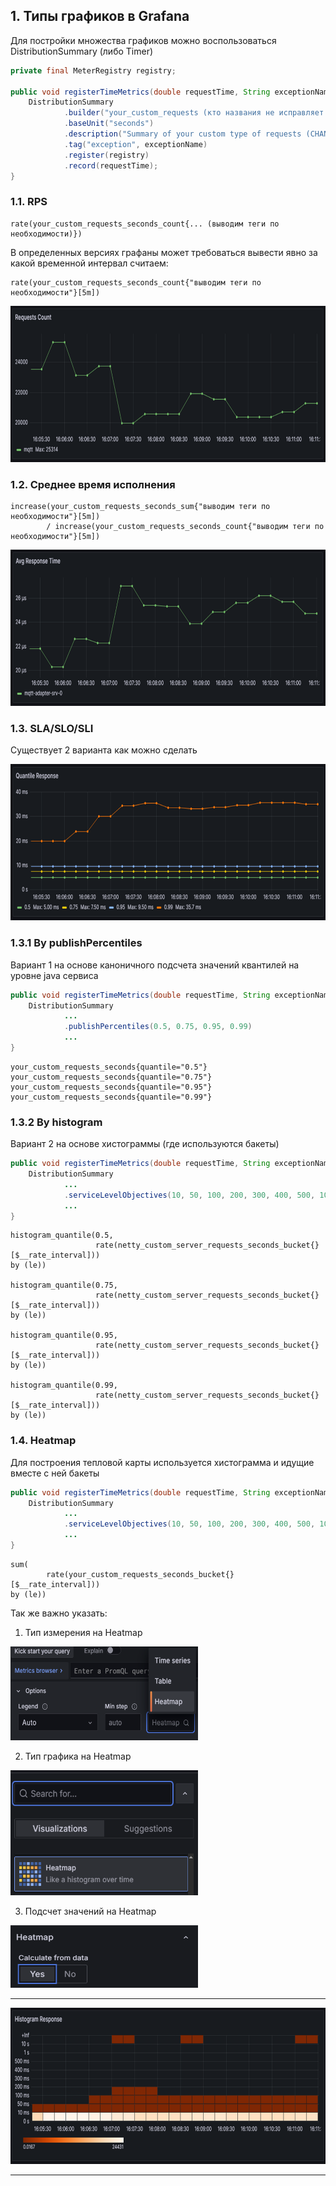 ## **1. Типы графиков в Grafana**

Для постройки множества графиков можно воспользоваться DistributionSummary (либо Timer) 

```java
private final MeterRegistry registry;

public void registerTimeMetrics(double requestTime, String exceptionName) {
    DistributionSummary
            .builder("your_custom_requests (кто названия не исправляет на более осмысленные тому и оценку выше удв можно и не ставить (c) Jsonон Стетхем)")
            .baseUnit("seconds")
            .description("Summary of your custom type of requests (CHANGE ME PLEASE DON'T COPY PAST AT ALL")
            .tag("exception", exceptionName)
            .register(registry)
            .record(requestTime); 
}
```


### **1.1. RPS**

```text
rate(your_custom_requests_seconds_count{... (выводим теги по необходимости)})
```

В определенных версиях графаны может требоваться вывести явно за какой временной интервал считаем:

```text
rate(your_custom_requests_seconds_count{"выводим теги по необходимости"}[5m])
```

<img alt="rps" height="250" src="../img/rps.png" width="700"/>

### **1.2. Среднее время исполнения**

```text
increase(your_custom_requests_seconds_sum{"выводим теги по необходимости"}[5m]) 
        / increase(your_custom_requests_seconds_count{"выводим теги по необходимости"}[5m])
```

<img alt="avgtime" height="250" src="../img/avgtime.png" width="700"/>

### **1.3. SLA/SLO/SLI**

Существует 2 варианта как можно сделать

<img alt="sli" height="250" src="../img/sli.png" width="700"/>

### **1.3.1 By publishPercentiles**

Вариант 1 на основе каноничного подсчета значений квантилей на уровне java сервиса

```java
public void registerTimeMetrics(double requestTime, String exceptionName) {
    DistributionSummary
            ...
            .publishPercentiles(0.5, 0.75, 0.95, 0.99)
            ...
}
```

```text
your_custom_requests_seconds{quantile="0.5"}
your_custom_requests_seconds{quantile="0.75"}
your_custom_requests_seconds{quantile="0.95"}
your_custom_requests_seconds{quantile="0.99"}
```

### **1.3.2 By histogram**

Вариант 2 на основе хистограммы (где используются бакеты)

```java
public void registerTimeMetrics(double requestTime, String exceptionName) {
    DistributionSummary
            ...
            .serviceLevelObjectives(10, 50, 100, 200, 300, 400, 500, 1000, 10000)
            ...
}
```

```text
histogram_quantile(0.5,
                   rate(netty_custom_server_requests_seconds_bucket{}
[$__rate_interval]))
by (le))

histogram_quantile(0.75,
                   rate(netty_custom_server_requests_seconds_bucket{}
[$__rate_interval]))
by (le))

histogram_quantile(0.95,
                   rate(netty_custom_server_requests_seconds_bucket{}
[$__rate_interval]))
by (le))

histogram_quantile(0.99,
                   rate(netty_custom_server_requests_seconds_bucket{}
[$__rate_interval]))
by (le))
```

### **1.4. Heatmap**

Для построения тепловой карты используется хистограмма и идущие вместе с ней бакеты

```java
public void registerTimeMetrics(double requestTime, String exceptionName) {
    DistributionSummary
            ...
            .serviceLevelObjectives(10, 50, 100, 200, 300, 400, 500, 1000, 10000)
            ...
}
```

```text
sum(
        rate(your_custom_requests_seconds_bucket{}
[$__rate_interval]))
by (le))
```

Так же важно указать:

1) Тип измерения на Heatmap

<img alt="format_heatmap" height="150" src="../img/heatmap/format_heatmap.png" width="300"/>

2) Тип графика на Heatmap

<img alt="graphic_heatmap" height="200" src="../img/heatmap/graphic_heatmap.png" width="300"/>

3) Подсчет значений на Heatmap

<img alt="calculate_heatmap" height="100" src="../img/heatmap/calculate_heatmap.png" width="300"/>

---


<img alt="heatmap" height="250" src="../img/heatmap/heatmap.png" width="700"/>

---

